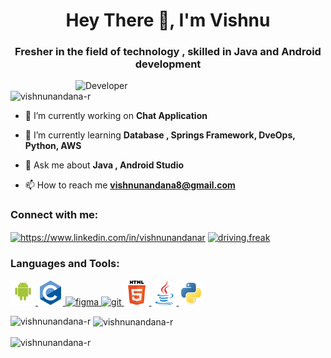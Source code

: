 <h1 align="center">Hey There 👋, I'm Vishnu</h1>
<h3 align="center">Fresher in the field of technology , skilled in Java and Android development</h3>
<img align="right" alt="Developer" width="400" src="https://miro.medium.com/max/1785/1*IRGHmiGsa16stedQvIaZfw.gif" >


<p align="left"> <img src="https://komarev.com/ghpvc/?username=vishnunandana-r&label=Profile%20views&color=0e75b6&style=flat" alt="vishnunandana-r" /> </p>

- 🔭 I’m currently working on **Chat Application**

- 🌱 I’m currently learning **Database , Springs Framework, DveOps, Python, AWS**

- 💬 Ask me about **Java , Android Studio**

- 📫 How to reach me **vishnunandana8@gmail.com**

<h3 align="left">Connect with me:</h3>
<p align="left">
<a href="https://linkedin.com/in/https://www.linkedin.com/in/vishnunandanar" target="blank"><img align="center" src="https://raw.githubusercontent.com/rahuldkjain/github-profile-readme-generator/master/src/images/icons/Social/linked-in-alt.svg" alt="https://www.linkedin.com/in/vishnunandanar" height="30" width="40" /></a>
<a href="https://instagram.com/driving.freak" target="blank"><img align="center" src="https://raw.githubusercontent.com/rahuldkjain/github-profile-readme-generator/master/src/images/icons/Social/instagram.svg" alt="driving.freak" height="30" width="40" /></a>
</p>

<h3 align="left">Languages and Tools:</h3>
<p align="left"> <a href="https://developer.android.com" target="_blank" rel="noreferrer"> <img src="https://raw.githubusercontent.com/devicons/devicon/master/icons/android/android-original-wordmark.svg" alt="android" width="40" height="40"/> </a> <a href="https://www.cprogramming.com/" target="_blank" rel="noreferrer"> <img src="https://raw.githubusercontent.com/devicons/devicon/master/icons/c/c-original.svg" alt="c" width="40" height="40"/> </a> <a href="https://www.figma.com/" target="_blank" rel="noreferrer"> <img src="https://www.vectorlogo.zone/logos/figma/figma-icon.svg" alt="figma" width="40" height="40"/> </a> <a href="https://git-scm.com/" target="_blank" rel="noreferrer"> <img src="https://www.vectorlogo.zone/logos/git-scm/git-scm-icon.svg" alt="git" width="40" height="40"/> </a> <a href="https://www.w3.org/html/" target="_blank" rel="noreferrer"> <img src="https://raw.githubusercontent.com/devicons/devicon/master/icons/html5/html5-original-wordmark.svg" alt="html5" width="40" height="40"/> </a> <a href="https://www.java.com" target="_blank" rel="noreferrer"> <img src="https://raw.githubusercontent.com/devicons/devicon/master/icons/java/java-original.svg" alt="java" width="40" height="40"/> </a> <a href="https://www.linux.org/" target="_blank" rel="noreferrer"><img src="https://raw.githubusercontent.com/devicons/devicon/master/icons/python/python-original.svg" alt="python" width="40" height="40"/> </a> </p>

<p><img align="left" src="https://github-readme-stats.vercel.app/api/top-langs?username=vishnunandana-r&show_icons=true&locale=en&layout=compact" alt="vishnunandana-r" /></p>

<p>&nbsp;<img align="center" src="https://github-readme-stats.vercel.app/api?username=vishnunandana-r&show_icons=true&locale=en" alt="vishnunandana-r" /></p>

<p><img align="center" src="https://github-readme-streak-stats.herokuapp.com/?user=vishnunandana-r&" alt="vishnunandana-r" /></p>
